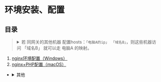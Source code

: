 # 环境安装、配置

## 目录

><details>
><summary>若 同网关的其他机器 配置hosts：<code>「电脑A的ip」 「域名B」</code>，则这些机器访问 「域名B」 就可以走 电脑A 的映射。</summary>
>
>
>具体步骤：
>
>1. 电脑A的设置：
>
>    1. nginx（虚拟主机、或代理转发，或用其他工具）监听 「域名B」 的80端口
>    2. hosts设定 「域名B」 到 `127.0.0.1`
>2. 同网关的其他机器的设置：
>
>    1. hosts设定 「域名B」 到 「电脑A的ip」
>
>结果：电脑A、同网关的其他机器 访问 「域名B」 都可以映射到 电脑A 的nginx的80端口。
></details>

1. [nginx环境配置（Windows）](nginx环境配置（Windows）/README.md)
2. [nginx+PHP配置（macOS）](nginx+PHP配置（macOS）/README.md)

- <details>

    <summary>其他</summary>

    1. [WAMP环境配置（Windows）](WAMP环境配置（Windows）/README.md)
    2. [LAMP环境配置（CentOS7.0）](LAMP环境配置（CentOS7.0）/README.md)
    3. [Laravel框架配置+LNMP环境配置（Ubuntu15.04）](Laravel框架配置+LNMP环境配置（Ubuntu15.04）/README.md)
    4. [SVN环境配置（CentOS）](SVN环境配置（CentOS）/README.md)
    5. [Vagrant环境配置](Vagrant环境配置/README.md)
    </details>
